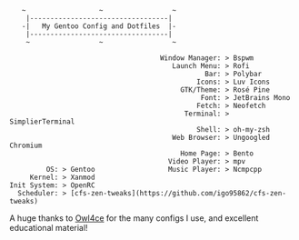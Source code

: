        ~                  ~                 ~
        |----------------------------------|
       -|   My Gentoo Config and Dotfiles  |- 
        |----------------------------------|
        ~                 ~                 ~

                                         Window Manager: > Bspwm
                                            Launch Menu: > Rofi
                                                    Bar: > Polybar
                                                  Icons: > Luv Icons
                                              GTK/Theme: > Rosé Pine
                                                   Font: > JetBrains Mono
                                                  Fetch: > Neofetch
                                               Terminal: > SimplierTerminal
                                                  Shell: > oh-my-zsh
                                            Web Browser: > Ungoogled Chromium
                                              Home Page: > Bento
                                           Video Player: > mpv
             OS: > Gentoo                  Music Player: > Ncmpcpp
         Kernel: > Xanmod                  
    Init System: > OpenRC
      Scheduler: > [cfs-zen-tweaks](https://github.com/igo95862/cfs-zen-tweaks)                                         







A huge thanks to [Owl4ce](https://github.com/owl4ce)
for the many configs I use, and excellent educational material!                   






